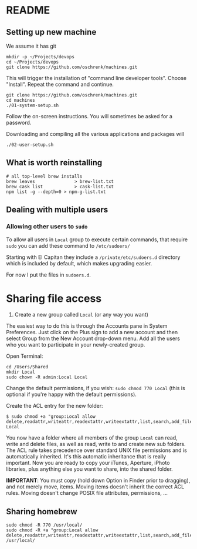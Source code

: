 # README #

## Setting up new machine

We assume it has git

```
mkdir -p ~/Projects/devops
cd ~/Projects/devops
git clone https://github.com/oschrenk/machines.git
```

This will trigger the installation of "command line developer tools". Choose "Install".
Repeat the command and continue.

```
git clone https://github.com/oschrenk/machines.git
cd machines
./01-system-setup.sh
```

Follow the on-screen instructions. You will sometimes be asked for a password.

Downloading and compiling all the various applications and packages will

```
./02-user-setup.sh
```

## What is worth reinstalling

```shell
# all top-level brew installs
brew leaves      		  > brew-list.txt
brew cask list 			  > cask-list.txt
npm list -g --depth=0 > npm-g-list.txt
```

## Dealing with multiple users

### Allowing other users to `sudo`

To allow all users in `Local` group to execute certain commands, that require `sudo` you can add these command to `/etc/sudoers/`

Starting with El Capitan they include a `/private/etc/sudoers.d` directory which is included by default, which makes upgrading easier.

For now I put the files in `sudoers.d`.

# Sharing file access

1. Create a new group called `Local` (or any way you want)

The easiest way to do this is through the Accounts pane in System Preferences. Just click on the Plus sign to add a new account and then select Group from the New Account drop-down menu. Add all the users who you want to participate in your newly-created group.

Open Terminal:

```
cd /Users/Shared
mkdir Local
sudo chown -R admin:Local Local
```

Change the default permissions, if you wish: `sudo chmod 770 Local` (this is optional if you're happy with the default permissions).

Create the ACL entry for the new folder:

```
$ sudo chmod +a "group:Local allow delete,readattr,writeattr,readextattr,writeextattr,list,search,add_file,add_subdirectory,delete_child,file_inherit,directory_inherit" Local
```

You now have a folder where all members of the group `Local` can read, write and delete files, as well as read, write to and create new sub folders. The ACL rule takes precedence over standard UNIX file permissions and is automatically inherited. It's this automatic inheritance that is really important. Now you are ready to copy your iTunes, Aperture, iPhoto libraries, plus anything else you want to share, into the shared folder.

**IMPORTANT**: You must copy (hold down Option in Finder prior to dragging), and not merely move, items. Moving items doesn't inherit the correct ACL rules. Moving doesn't change POSIX file attributes, permissions, ...

## Sharing homebrew

```shell
sudo chmod -R 770 /usr/local/
sudo chmod -R +a "group:Local allow delete,readattr,writeattr,readextattr,writeextattr,list,search,add_file,add_subdirectory,delete_child,file_inherit,directory_inherit" /usr/local/

```
